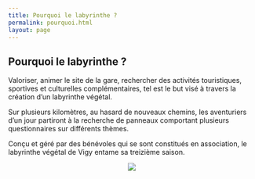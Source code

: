 ```yaml
---
title: Pourquoi le labyrinthe ?
permalink: pourquoi.html
layout: page
---
```

## Pourquoi le labyrinthe ?

Valoriser, animer le site de la gare, rechercher des activités touristiques, sportives et culturelles complémentaires, tel est le but visé à travers la création d’un labyrinthe végétal.

Sur plusieurs kilomètres, au hasard de nouveaux chemins, les aventuriers d’un jour partiront à la recherche de panneaux comportant plusieurs questionnaires sur différents thèmes.
 
Conçu et géré par des bénévoles qui se sont constitués en association, le labyrinthe végétal de Vigy entame sa treizième saison.

<center><img src="{{ site.baseurl }}public/img/chalet.jpg"></center>

